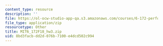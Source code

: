 ```yaml
---
content_type: resource
description: ''
file: https://ol-ocw-studio-app-qa.s3.amazonaws.com/courses/6-172-performance-engineering-of-software-systems-fall-2018/8bd3facbdd2d076b7100e4dcd502c994_MIT6_172F18_hw3.zip
file_type: application/zip
resourcetype: Other
title: MIT6_172F18_hw3.zip
uid: 8bd3facb-dd2d-076b-7100-e4dcd502c994
---
```

